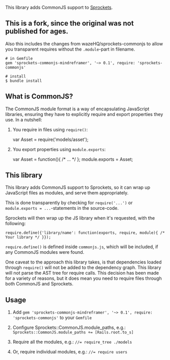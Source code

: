 This library adds CommonJS support to [Sprockets](https://github.com/sstephenson/sprockets).

## This is a fork, since the original was not published for ages.

Also this includes the changes from wazeHQ/sprockets-commonjs to allow you transparent requires without the `.module`-part in filename.

    # in Gemfile
    gem 'sprockets-commonjs-mindreframer', '~> 0.1', require: 'sprockets-commonjs'

    # install
    $ bundle install


## What is CommonJS?

The CommonJS module format is a way of encapsulating JavaScript libraries, ensuring they have to explicitly require and export properties they use. In a nutshell:

1. You require in files using `require()`:

    var Asset = require('models/asset');

2. You export properties using `module.exports`:

    var Asset = function(){ /* ... */ };
    module.exports = Asset;

## This library

This library adds CommonJS support to Sprockets, so it can wrap up JavaScript files as modules, and serve them appropriately.

This is done transparently by checking for `require('...')` or `module.exports = ...`-statements in the source-code.


Sprockets will then wrap up the JS library when it's requested, with the following:

    require.define({'library/name': function(exports, require, module){ /* Your library */ }});

`require.define()` is defined inside `commonjs.js`, which will be included, if any CommonJS modules were found.


One caveat to the approach this library takes, is that dependencies loaded through `require()` will not be added to the dependency graph. This library will not parse the AST tree for require calls. This decision has been made for a variety of reasons, but it does mean you need to require files through both CommonJS and Sprockets.

## Usage

1. Add `gem 'sprockets-commonjs-mindreframer', '~> 0.1', require: 'sprockets-commonjs'` to your `Gemfile`
2. Configure Sprockets::CommonJS.module_paths, e.g.:
    `Sprockets::CommonJS.module_paths += [Rails.root.to_s]`

3. Require all the modules, e.g.: `//= require_tree ./models`
4. Or, require individual modules, e.g.: `//= require users`
